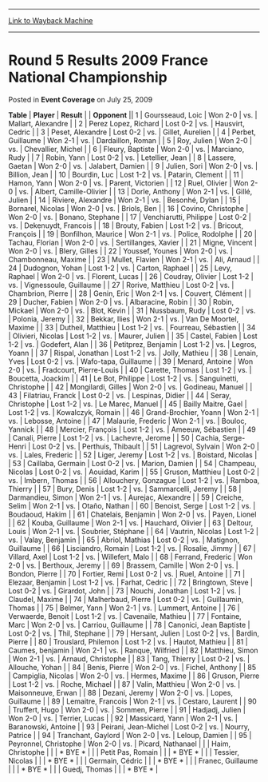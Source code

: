 
---
[Link to Wayback Machine](https://web.archive.org/web/20171030125513/https://magic.wizards.com/en/articles/archive/event-coverage/round-5-results-2009-france-national-championship-2009-07-25)

[_metadata_:description]:- "TablePlayerResult"
[_metadata_:generator]:- "Drupal 7 (http://drupal.org)"
[_metadata_:node]:- "433191"
[_metadata_:publish_date]:- "2009-07-25"
[_metadata_:source]:- "div-main-content"
[_metadata_:title]:- "Round 5 Results 2009 France National Championship"
[_metadata_:wayback_capture_timestamp]:- "2017-10-30 12:55:13"
[_metadata_:wayback_raw_url]:- "https://web.archive.org/web/20171030125513id_/https://magic.wizards.com/en/articles/archive/event-coverage/round-5-results-2009-france-national-championship-2009-07-25"
[_metadata_:wayback_url]:- "https://magic.wizards.com/en/articles/archive/event-coverage/round-5-results-2009-france-national-championship-2009-07-25"
---


Round 5 Results 2009 France National Championship
=================================================



 Posted in **Event Coverage**
 on July 25, 2009 












 **Table** | **Player** | **Result** |  | **Opponent** ||  1 | Goursseaud, Loic | Won 2-0 | vs. | Mallart, Alexandre |
|  2 | Perez Lopez, Richard | Lost 0-2 | vs. | Hausvirt, Cedric |
|  3 | Peset, Alexandre | Lost 0-2 | vs. | Gillet, Aurelien |
|  4 | Perbet, Guillaume | Won 2-1 | vs. | Dardaillon, Roman |
|  5 | Roy, Julien | Won 2-0 | vs. | Chevallier, Michel |
|  6 | Fleury, Baptiste | Won 2-0 | vs. | Marciano, Rudy |
|  7 | Robin, Yann | Lost 0-2 | vs. | Letellier, Jean |
|  8 | Lassere, Gaetan | Won 2-0 | vs. | Jalabert, Damien |
|  9 | Julien, Sori | Won 2-0 | vs. | Billion, Jean |
|  10 | Bourdin, Luc | Lost 1-2 | vs. | Patarin, Clement |
|  11 | Hamon, Yann | Won 2-0 | vs. | Parent, Victorien |
|  12 | Ruel, Olivier | Won 2-0 | vs. | Albert, Camille-Olivier |
|  13 | Dorle, Anthony | Won 2-1 | vs. | Gillé, Julien |
|  14 | Riviere, Alexandre | Won 2-1 | vs. | Besonhé, Dylan |
|  15 | Bornarel, Nicolas | Won 2-0 | vs. | Briols, Ben |
|  16 | Covino, Christophe | Won 2-0 | vs. | Bonano, Stephane |
|  17 | Venchiarutti, Philippe | Lost 0-2 | vs. | Dekenuydt, Francois |
|  18 | Brouty, Fabien | Lost 1-2 | vs. | Bricout, François |
|  19 | Bonfilhon, Maurice | Won 2-1 | vs. | Police, Rodolphe |
|  20 | Tachau, Florian | Won 2-0 | vs. | Sertillanges, Xavier |
|  21 | Migne, Vincent | Won 2-0 | vs. | Blery, Gilles |
|  22 | Youssef, Younes | Won 2-0 | vs. | Chambonneau, Maxime |
|  23 | Mullet, Flavien | Won 2-1 | vs. | Ali, Arnaud |
|  24 | Dudognon, Yohan | Lost 1-2 | vs. | Carton, Raphael |
|  25 | Levy, Raphael | Won 2-0 | vs. | Florent, Lucas |
|  26 | Coudray, Olivier | Lost 1-2 | vs. | Vignessoule, Guillaume |
|  27 | Rorive, Matthieu | Lost 0-2 | vs. | Chambrion, Pierre |
|  28 | Genin, Eric | Won 2-1 | vs. | Couvert, Clément |
|  29 | Ducher, Fabien | Won 2-0 | vs. | Albaracine, Robin |
|  30 | Robin, Mickael | Won 2-0 | vs. | Blot, Kevin |
|  31 | Nussbaum, Rudy | Lost 0-2 | vs. | Polonia, Jeremy |
|  32 | Bekkar, Ilies | Won 2-1 | vs. | Van De Moortel, Maxime |
|  33 | Dutheil, Matthieu | Lost 1-2 | vs. | Fourreau, Sébastien |
|  34 | Olivieri, Nicolas | Lost 1-2 | vs. | Maurer, Julien |
|  35 | Castel, Fabien | Lost 1-2 | vs. | Godefert, Alan |
|  36 | Petitprez, Benjamin | Lost 1-2 | vs. | Legros, Yoann |
|  37 | Rispal, Jonathan | Lost 1-2 | vs. | Jolly, Mathieu |
|  38 | Lenain, Yves | Lost 0-2 | vs. | Wafo-tapa, Guillaume |
|  39 | Menard, Antoine | Won 2-0 | vs. | Fradcourt, Pierre-Louis |
|  40 | Carette, Thomas | Lost 1-2 | vs. | Boucetta, Joackim |
|  41 | Le Bot, Philippe | Lost 1-2 | vs. | Sanguinetti, Christophe |
|  42 | Mongilardi, Gilles | Won 2-0 | vs. | Godineau, Manuel |
|  43 | Filatriau, Franck | Lost 0-2 | vs. | Lespinas, Didier |
|  44 | Seray, Christophe | Lost 1-2 | vs. | Le Marec, Manuel |
|  45 | Bailly Maitre, Gael | Lost 1-2 | vs. | Kowalczyk, Romain |
|  46 | Grand-Brochier, Yoann | Won 2-1 | vs. | Lebosse, Antoine |
|  47 | Malaurie, Frederic | Won 2-1 | vs. | Bouloc, Yannick |
|  48 | Mercier, François | Lost 1-2 | vs. | Ameeuw, Sébastien |
|  49 | Canali, Pierre | Lost 1-2 | vs. | Lachevre, Jerome |
|  50 | Cachia, Serge-Henri | Lost 0-2 | vs. | Perthuis, Thibault |
|  51 | Lagrevol, Sylvain | Won 2-0 | vs. | Lales, Frederic |
|  52 | Liger, Jeremy | Lost 1-2 | vs. | Boistard, Nicolas |
|  53 | Caillaba, Germain | Lost 0-2 | vs. | Marion, Damien |
|  54 | Champeau, Nicolas | Lost 0-2 | vs. | Aouidad, Karim |
|  55 | Gruson, Matthieu | Lost 0-2 | vs. | Imbern, Thomas |
|  56 | Allouchery, Gonzague | Lost 1-2 | vs. | Ramboa, Thierry |
|  57 | Bury, Denis | Lost 1-2 | vs. | Sammarcelli, Jeremy |
|  58 | Darmandieu, Simon | Won 2-1 | vs. | Aurejac, Alexandre |
|  59 | Creiche, Selim | Won 2-1 | vs. | Otaño, Nathan |
|  60 | Benoist, Serge | Lost 1-2 | vs. | Boudaoud, Hakim |
|  61 | Chatelais, Benjamin | Won 2-0 | vs. | Payen, Lionel |
|  62 | Kouba, Guillaume | Won 2-1 | vs. | Hauchard, Olivier |
|  63 | Deltour, Louis | Won 2-1 | vs. | Soubrier, Stéphane |
|  64 | Vautrin, Nicolas | Lost 1-2 | vs. | Valay, Benjamin |
|  65 | Abriol, Mathias | Lost 0-2 | vs. | Matignon, Guillaume |
|  66 | Lisciandro, Romain | Lost 1-2 | vs. | Rosalie, Jimmy |
|  67 | Villard, Axel | Lost 1-2 | vs. | Willefert, Malo |
|  68 | Ferrand, Frederic | Won 2-0 | vs. | Berthoux, Jeremy |
|  69 | Brassem, Camille | Won 2-0 | vs. | Bondon, Pierre |
|  70 | Fortier, Remi | Lost 0-2 | vs. | Ruel, Antoine |
|  71 | Elezaar, Benjamin | Lost 1-2 | vs. | Farhat, Cedric |
|  72 | Bringtown, Steve | Lost 0-2 | vs. | Girardot, John |
|  73 | Nouchi, Jonathan | Lost 1-2 | vs. | Claudel, Maxime |
|  74 | Malherbaud, Pierre | Lost 0-2 | vs. | Guillaumin, Thomas |
|  75 | Belmer, Yann | Won 2-1 | vs. | Lummert, Antoine |
|  76 | Verwaerde, Benoit | Lost 1-2 | vs. | Cavenaile, Mathieu |
|  77 | Fontaine, Marc | Won 2-0 | vs. | Carriou, Guillaume |
|  78 | Canonici, Jean Baptiste | Lost 0-2 | vs. | Thil, Stephane |
|  79 | Hersant, Julien | Lost 0-2 | vs. | Bardin, Pierre |
|  80 | Trouslard, Philemon | Lost 1-2 | vs. | Hautot, Mathieu |
|  81 | Caumes, benjamin | Won 2-1 | vs. | Ranque, Wilfried |
|  82 | Matthieu, Simon | Won 2-1 | vs. | Arnaud, Christophe |
|  83 | Tang, Thierry | Lost 0-2 | vs. | Allouche, Yohan |
|  84 | Benis, Pierre | Won 2-0 | vs. | Fichel, Anthony |
|  85 | Campiglia, Nicolas | Won 2-0 | vs. | Hermes, Maxime |
|  86 | Gruson, Pierre | Lost 1-2 | vs. | Roche, Michael |
|  87 | Valin, Matthieu | Won 2-0 | vs. | Maisonneuve, Erwan |
|  88 | Dezani, Jeremy | Won 2-0 | vs. | Lopes, Guillaume |
|  89 | Lemaitre, Francois | Won 2-1 | vs. | Cestaro, Laurent |
|  90 | Truffert, Hugo | Won 2-0 | vs. | Sommen, Pierre |
|  91 | Hadjadj, Julien | Won 2-0 | vs. | Terrier, Lucas |
|  92 | Massicard, Yann | Won 2-1 | vs. | Baranowski, Antoine |
|  93 | Peirani, Jean-Michel | Lost 0-2 | vs. | Nourry, Patrice |
|  94 | Tranchant, Gaylord | Won 2-0 | vs. | Leloup, Damien |
|  95 | Peyronnel, Christophe | Won 2-0 | vs. | Picard, Nathanael |
|  | Haim, Christophe |  |  | \* BYE \* |
|  | Petit Pas, Romain |  |  | \* BYE \* |
|  | Tessier, Nicolas |  |  | \* BYE \* |
|  | Germain, Cédric |  |  | \* BYE \* |
|  | Franec, Guillaume |  |  | \* BYE \* |
|  | Guedj, Thomas |  |  | \* BYE \* |







